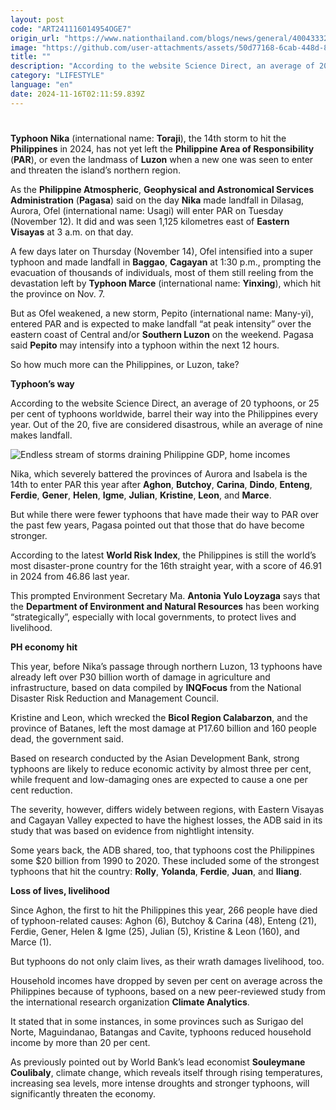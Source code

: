 ```yaml
---
layout: post
code: "ART241116014954OGE7"
origin_url: "https://www.nationthailand.com/blogs/news/general/40043332"
image: "https://github.com/user-attachments/assets/50d77168-6cab-448d-8b5d-411da60fe331"
title: ""
description: "According to the website Science Direct, an average of 20 typhoons, or 25 percent of typhoons worldwide, barrel their way into the Philippines every year. Out of the 20, five are considered disastrous, while an average of nine makes landfall."
category: "LIFESTYLE"
language: "en"
date: 2024-11-16T02:11:59.839Z
---
```


# 









**Typhoon Nika** (international name: **Toraji**), the 14th storm to hit the **Philippines** in 2024, has not yet left the **Philippine Area of Responsibility** (**PAR**), or even the landmass of **Luzon** when a new one was seen to enter and threaten the island’s northern region.

As the **Philippine Atmospheric**, **Geophysical and Astronomical Services Administration** (**Pagasa**) said on the day **Nika** made landfall in Dilasag, Aurora, Ofel (international name: Usagi) will enter PAR on Tuesday (November 12). It did and was seen 1,125 kilometres east of **Eastern Visayas** at 3 a.m. on that day.

A few days later on Thursday (November 14), Ofel intensified into a super typhoon and made landfall in **Baggao**, **Cagayan** at 1:30 p.m., prompting the evacuation of thousands of individuals, most of them still reeling from the devastation left by **Typhoon Marce** (international name: **Yinxing**), which hit the province on Nov. 7.

But as Ofel weakened, a new storm, Pepito (international name: Many-yi), entered PAR and is expected to make landfall “at peak intensity” over the eastern coast of Central and/or **Southern Luzon** on the weekend. Pagasa said **Pepito** may intensify into a typhoon within the next 12 hours.

So how much more can the Philippines, or Luzon, take?

**Typhoon’s way**

According to the website Science Direct, an average of 20 typhoons, or 25 per cent of typhoons worldwide, barrel their way into the Philippines every year. Out of the 20, five are considered disastrous, while an average of nine makes landfall.

  ![Endless stream of storms draining Philippine GDP, home incomes](https://github.com/user-attachments/assets/058ddfb9-bcc4-44a1-8877-2b75fc391f72)

Nika, which severely battered the provinces of Aurora and Isabela is the 14th to enter PAR this year after **Aghon**, **Butchoy**, **Carina**, **Dindo**, **Enteng**, **Ferdie**, **Gener**, **Helen**, **Igme**, **Julian**, **Kristine**, **Leon**, and **Marce**.

But while there were fewer typhoons that have made their way to PAR over the past few years, Pagasa pointed out that those that do have become stronger.

According to the latest **World Risk Index**, the Philippines is still the world’s most disaster-prone country for the 16th straight year, with a score of 46.91 in 2024 from 46.86 last year.

This prompted Environment Secretary Ma. **Antonia Yulo Loyzaga** says that the **Department of Environment and Natural Resources** has been working “strategically”, especially with local governments, to protect lives and livelihood.

**PH economy hit**

This year, before Nika’s passage through northern Luzon, 13 typhoons have already left over P30 billion worth of damage in agriculture and infrastructure, based on data compiled by **INQFocus** from the National Disaster Risk Reduction and Management Council.

Kristine and Leon, which wrecked the **Bicol Region Calabarzon**, and the province of Batanes, left the most damage at P17.60 billion and 160 people dead, the government said.

Based on research conducted by the Asian Development Bank, strong typhoons are likely to reduce economic activity by almost three per cent, while frequent and low-damaging ones are expected to cause a one per cent reduction.

The severity, however, differs widely between regions, with Eastern Visayas and Cagayan Valley expected to have the highest losses, the ADB said in its study that was based on evidence from nightlight intensity.

Some years back, the ADB shared, too, that typhoons cost the Philippines some $20 billion from 1990 to 2020. These included some of the strongest typhoons that hit the country: **Rolly**, **Yolanda**, **Ferdie**, **Juan**, and **Iliang**.

**Loss of lives, livelihood**

Since Aghon, the first to hit the Philippines this year, 266 people have died of typhoon-related causes: Aghon (6), Butchoy & Carina (48), Enteng (21), Ferdie, Gener, Helen & Igme (25), Julian (5), Kristine & Leon (160), and Marce (1).

But typhoons do not only claim lives, as their wrath damages livelihood, too.

Household incomes have dropped by seven per cent on average across the Philippines because of typhoons, based on a new peer-reviewed study from the international research organization **Climate Analytics**.

It stated that in some instances, in some provinces such as Surigao del Norte, Maguindanao, Batangas and Cavite, typhoons reduced household income by more than 20 per cent.

As previously pointed out by World Bank’s lead economist **Souleymane Coulibaly**, climate change, which reveals itself through rising temperatures, increasing sea levels, more intense droughts and stronger typhoons, will significantly threaten the economy.